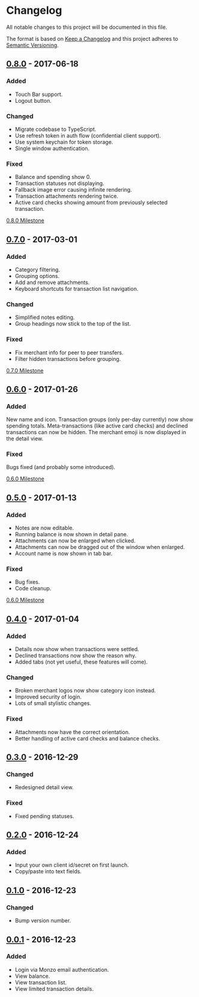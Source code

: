 # Changelog
All notable changes to this project will be documented in this file.

The format is based on [Keep a Changelog](http://keepachangelog.com/)
and this project adheres to [Semantic Versioning](http://semver.org/).


## [0.8.0] - 2017-06-18
### Added
- Touch Bar support.
- Logout button.

### Changed
- Migrate codebase to TypeScript.
- Use refresh token in auth flow (confidential client support).
- Use system keychain for token storage.
- Single window authentication.

### Fixed
- Balance and spending show 0.
- Transaction statuses not displaying.
- Fallback image error causing infinite rendering.
- Transaction attachments rendering twice.
- Active card checks showing amount from previously selected transaction.

[0.8.0 Milestone](https://github.com/robjtede/monux/milestone/4?closed=1)


## [0.7.0] - 2017-03-01
### Added
- Category filtering.
- Grouping options.
- Add and remove attachments.
- Keyboard shortcuts for transaction list navigation.

### Changed
- Simplified notes editing.
- Group headings now stick to the top of the list.

### Fixed
- Fix merchant info for peer to peer transfers.
- Filter hidden transactions before grouping.

[0.7.0 Milestone](https://github.com/robjtede/monux/milestone/3?closed=1)


## [0.6.0] - 2017-01-26
### Added
New name and icon.
Transaction groups (only per-day currently) now show spending totals.
Meta-transactions (like active card checks) and declined transactions can now be hidden.
The merchant emoji is now displayed in the detail view.

### Fixed
Bugs fixed (and probably some introduced).

[0.6.0 Milestone](https://github.com/robjtede/monux/milestone/2?closed=1)


## [0.5.0] - 2017-01-13
### Added
- Notes are now editable.
- Running balance is now shown in detail pane.
- Attachments can now be enlarged when clicked.
- Attachments can now be dragged out of the window when enlarged.
- Account name is now shown in tab bar.

### Fixed
- Bug fixes.
- Code cleanup.

[0.6.0 Milestone](https://github.com/robjtede/monux/milestone/1?closed=1)


## [0.4.0] - 2017-01-04
### Added
- Details now show when transactions were settled.
- Declined transactions now show the reason why.
- Added tabs (not yet useful, these features will come).

### Changed
- Broken merchant logos now show category icon instead.
- Improved security of login.
- Lots of small stylistic changes.

### Fixed
- Attachments now have the correct orientation.
- Better handling of active card checks and balance checks.


## [0.3.0] - 2016-12-29
### Changed
- Redesigned detail view.

### Fixed
- Fixed pending statuses.


## [0.2.0] - 2016-12-24
### Added
- Input your own client id/secret on first launch.
- Copy/paste into text fields.


## [0.1.0] - 2016-12-23
### Changed
- Bump version number.


## [0.0.1] - 2016-12-23
### Added
- Login via Monzo email authentication.
- View balance.
- View transaction list.
- View limited transaction details.

[0.8.0]: https://github.com/robjtede/monux/compare/v0.7.0...v0.8.0
[0.7.0]: https://github.com/robjtede/monux/compare/v0.6.0...v0.7.0
[0.6.0]: https://github.com/robjtede/monux/compare/v0.5.0...v0.6.0
[0.5.0]: https://github.com/robjtede/monux/compare/v0.4.0...v0.5.0
[0.4.0]: https://github.com/robjtede/monux/compare/v0.3.0...v0.4.0
[0.3.0]: https://github.com/robjtede/monux/compare/v0.2.0...v0.3.0
[0.2.0]: https://github.com/robjtede/monux/compare/v0.1.0...v0.2.0
[0.1.0]: https://github.com/robjtede/monux/compare/v0.0.1...v0.1.0
[0.0.1]: https://github.com/robjtede/monux/compare/4f9e08...v0.0.1
